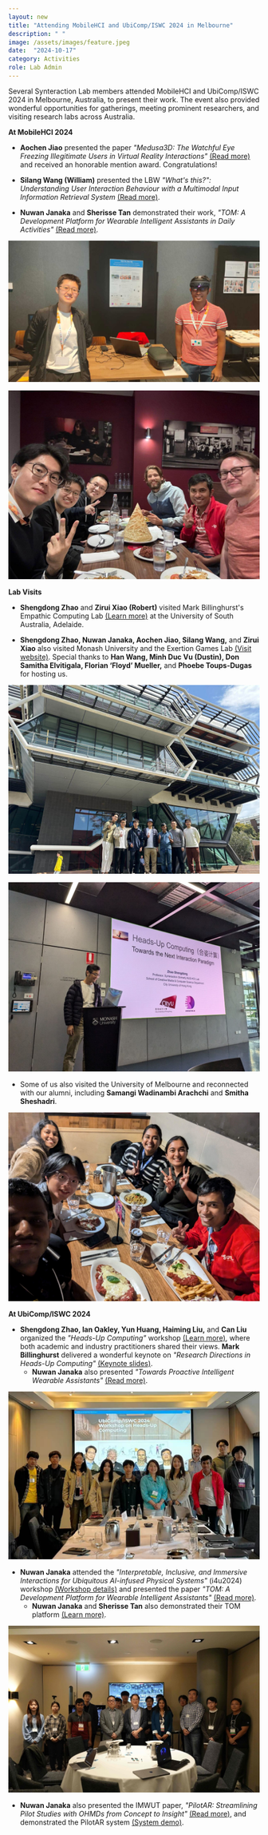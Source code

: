 ```yaml
---
layout: new
title: "Attending MobileHCI and UbiComp/ISWC 2024 in Melbourne"
description: " "
image: /assets/images/feature.jpeg
date:  "2024-10-17"
category: Activities
role: Lab Admin
---
```

Several Synteraction Lab members attended MobileHCI and UbiComp/ISWC 2024 in Melbourne, Australia, to present their work. The event also provided wonderful opportunities for gatherings, meeting prominent researchers, and visiting research labs across Australia.

**At MobileHCI 2024**
- **Aochen Jiao** presented the paper _"Medusa3D: The Watchful Eye Freezing Illegitimate Users in Virtual Reality Interactions"_ [(Read more)](https://dl.acm.org/doi/10.1145/3676515) and received an honorable mention award. Congratulations!

- **Silang Wang (William)** presented the LBW _"What's this?": Understanding User Interaction Behaviour with a Multimodal Input Information Retrieval System_ [(Read more)]([https://dl.acm.org/doi/10.1145/3676515](https://dl.acm.org/doi/10.1145/3640471.3680230)).

- **Nuwan Janaka** and **Sherisse Tan** demonstrated their work, _"TOM: A Development Platform for Wearable Intelligent Assistants in Daily Activities"_ [(Read more)]([https://dl.acm.org/doi/10.1145/3676515](https://dl.acm.org/doi/10.1145/3640471.3680445)).
  
![-](/assets/images/2.jpg "-")

![-](/assets/images/5.jpg "-")


**Lab Visits**

- **Shengdong Zhao** and **Zirui Xiao (Robert)** visited Mark Billinghurst's Empathic Computing Lab [(Learn more)](https://empathiccomputing.org/) at the University of South Australia, Adelaide.

- **Shengdong Zhao, Nuwan Janaka, Aochen Jiao, Silang Wang,** and **Zirui Xiao** also visited Monash University and the Exertion Games Lab [(Visit website)]([https://dl.acm.org/doi/10.1145/3676515](https://exertiongameslab.org/)). Special thanks to **Han Wang, Minh Duc Vu (Dustin), Don Samitha Elvitigala, Florian ‘Floyd’ Mueller,** and **Phoebe Toups-Dugas** for hosting us.
  
![-](/assets/images/lab-visit.jpg "-")

![-](/assets/images/3.jpg "-")

- Some of us also visited the University of Melbourne and reconnected with our alumni, including **Samangi Wadinambi Arachchi** and **Smitha Sheshadri**.
  
![-](/assets/images/4.jpg "-")


**At UbiComp/ISWC 2024**

- **Shengdong Zhao, Ian Oakley, Yun Huang, Haiming Liu,** and **Can Liu** organized the _"Heads-Up Computing"_ workshop [(Learn more)](https://sites.google.com/view/heads-up-computing-ubicomp), where both academic and industry practitioners shared their views. **Mark Billinghurst** delivered a wonderful keynote on _"Research Directions in Heads-Up Computing"_ [(Keynote slides)](https://www.slideshare.net/slideshow/research-directions-in-heads-up-computing/272197520).
  - **Nuwan Janaka** also presented _"Towards Proactive Intelligent Wearable Assistants"_ [(Read more)](https://dl.acm.org/doi/10.1145/3675094.3678989).
    
![-](/assets/images/workshop_headsup.jpg "-")

- **Nuwan Janaka** attended the _"Interpretable, Inclusive, and Immersive Interactions for Ubiquitous AI-infused Physical Systems"_ (i4u2024) workshop [(Workshop details)](https://sites.google.com/view/i4u2024) and presented the paper _"TOM: A Development Platform for Wearable Intelligent Assistants"_ [(Read more)](https://dl.acm.org/doi/10.1145/3675094.3678382).
  - **Nuwan Janaka** and **Sherisse Tan** also demonstrated their TOM platform [(Learn more)](https://dl.acm.org/doi/10.1145/3640471.3680445).
    
![-](/assets/images/workshop_4iu.jpg "-")

- **Nuwan Janaka** also presented the IMWUT paper, _"PilotAR: Streamlining Pilot Studies with OHMDs from Concept to Insight"_ [(Read more)](https://dl.acm.org/doi/10.1145/3678576), and demonstrated the PilotAR system [(System demo)](https://dl.acm.org/doi/10.1145/3675094.3677554).
